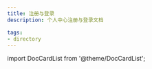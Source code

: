 ```yaml
---
title: 注册与登录
description: 个人中心注册与登录文档

tags: 
- directory
---
```


import DocCardList from '@theme/DocCardList';

<DocCardList />
